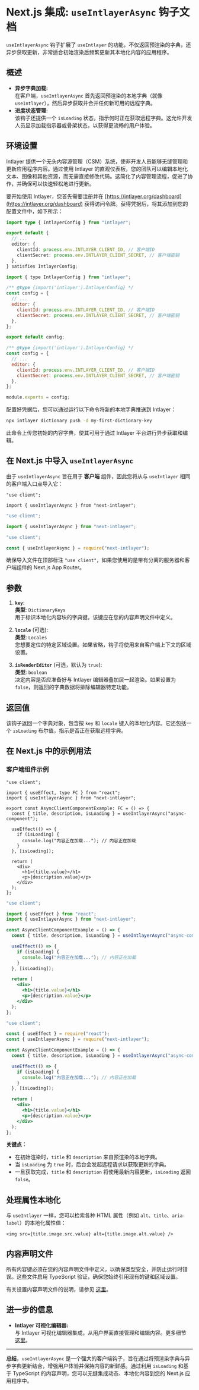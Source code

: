 # Next.js 集成: `useIntlayerAsync` 钩子文档

`useIntlayerAsync` 钩子扩展了 `useIntlayer` 的功能，不仅返回预渲染的字典，还异步获取更新，非常适合初始渲染后频繁更新其本地化内容的应用程序。

## 概述

- **异步字典加载:**  
  在客户端，`useIntlayerAsync` 首先返回预渲染的本地字典（就像 `useIntlayer`），然后异步获取并合并任何新可用的远程字典。
- **进度状态管理:**  
  该钩子还提供一个 `isLoading` 状态，指示何时正在获取远程字典。这允许开发人员显示加载指示器或骨架状态，以获得更流畅的用户体验。

## 环境设置

Intlayer 提供一个无头内容源管理（CSM）系统，使非开发人员能够无缝管理和更新应用程序内容。通过使用 Intlayer 的直观仪表板，您的团队可以编辑本地化文本、图像和其他资源，而无需直接修改代码。这简化了内容管理流程，促进了协作，并确保可以快速轻松地进行更新。

要开始使用 Intlayer，您首先需要注册并在 [https://intlayer.org/dashboard](https://intlayer.org/dashboard) 获得访问令牌。获得凭据后，将其添加到您的配置文件中，如下所示：

```typescript fileName="intlayer.config.ts" codeFormat="typescript"
import type { IntlayerConfig } from "intlayer";

export default {
  // ...
  editor: {
    clientId: process.env.INTLAYER_CLIENT_ID, // 客户端ID
    clientSecret: process.env.INTLAYER_CLIENT_SECRET, // 客户端密钥
  },
} satisfies IntlayerConfig;
```

```javascript fileName="intlayer.config.mjs" codeFormat="esm"
import { type IntlayerConfig } from "intlayer";

/** @type {import('intlayer').IntlayerConfig} */
const config = {
  // ...
  editor: {
    clientId: process.env.INTLAYER_CLIENT_ID, // 客户端ID
    clientSecret: process.env.INTLAYER_CLIENT_SECRET, // 客户端密钥
  },
};

export default config;
```

```javascript fileName="intlayer.config.cjs" codeFormat="commonjs"
/** @type {import('intlayer').IntlayerConfig} */
const config = {
  // ...
  editor: {
    clientId: process.env.INTLAYER_CLIENT_ID, // 客户端ID
    clientSecret: process.env.INTLAYER_CLIENT_SECRET, // 客户端密钥
  },
};

module.exports = config;
```

配置好凭据后，您可以通过运行以下命令将新的本地字典推送到 Intlayer：

```bash
npx intlayer dictionary push -d my-first-dictionary-key
```

此命令上传您初始的内容字典，使其可用于通过 Intlayer 平台进行异步获取和编辑。

## 在 Next.js 中导入 `useIntlayerAsync`

由于 `useIntlayerAsync` 旨在用于 **客户端** 组件，因此您将从与 `useIntlayer` 相同的客户端入口点导入它：

```tsx codeFormat="typescript"
"use client";

import { useIntlayerAsync } from "next-intlayer";
```

```javascript codeFormat="esm"
"use client";

import { useIntlayerAsync } from "next-intlayer";
```

```javascript codeFormat="commonjs"
"use client";

const { useIntlayerAsync } = require("next-intlayer");
```

确保导入文件在顶部标注 `"use client"`，如果您使用的是带有分离的服务器和客户端组件的 Next.js App Router。

## 参数

1. **`key`**:  
   **类型**: `DictionaryKeys`  
   用于标识本地化内容块的字典键。该键应在您的内容声明文件中定义。

2. **`locale`** (可选):  
   **类型**: `Locales`  
   您想要定位的特定区域设置。如果省略，钩子将使用来自客户端上下文的区域设置。

3. **`isRenderEditor`** (可选，默认为 `true`):  
   **类型**: `boolean`  
   决定内容是否应准备好与 Intlayer 编辑器叠加层一起渲染。如果设置为 `false`，则返回的字典数据将排除编辑器特定功能。

## 返回值

该钩子返回一个字典对象，包含按 `key` 和 `locale` 键入的本地化内容。它还包括一个 `isLoading` 布尔值，指示是否正在获取远程字典。

## 在 Next.js 中的示例用法

### 客户端组件示例

```tsx fileName="src/components/AsyncClientComponentExample.tsx" codeFormat="typescript"
"use client";

import { useEffect, type FC } from "react";
import { useIntlayerAsync } from "next-intlayer";

export const AsyncClientComponentExample: FC = () => {
  const { title, description, isLoading } = useIntlayerAsync("async-component");

  useEffect(() => {
    if (isLoading) {
      console.log("内容正在加载..."); // 内容正在加载
    }
  }, [isLoading]);

  return (
    <div>
      <h1>{title.value}</h1>
      <p>{description.value}</p>
    </div>
  );
};
```

```jsx fileName="src/components/AsyncClientComponentExample.mjx" codeFormat="esm"
"use client";

import { useEffect } from "react";
import { useIntlayerAsync } from "next-intlayer";

const AsyncClientComponentExample = () => {
  const { title, description, isLoading } = useIntlayerAsync("async-component");

  useEffect(() => {
    if (isLoading) {
      console.log("内容正在加载..."); // 内容正在加载
    }
  }, [isLoading]);

  return (
    <div>
      <h1>{title.value}</h1>
      <p>{description.value}</p>
    </div>
  );
};
```

```jsx fileName="src/components/AsyncClientComponentExample.csx" codeFormat="commonjs"
"use client";

const { useEffect } = require("react");
const { useIntlayerAsync } = require("next-intlayer");

const AsyncClientComponentExample = () => {
  const { title, description, isLoading } = useIntlayerAsync("async-component");

  useEffect(() => {
    if (isLoading) {
      console.log("内容正在加载..."); // 内容正在加载
    }
  }, [isLoading]);

  return (
    <div>
      <h1>{title.value}</h1>
      <p>{description.value}</p>
    </div>
  );
};
```

**关键点：**

- 在初始渲染时，`title` 和 `description` 来自预渲染的本地字典。
- 当 `isLoading` 为 `true` 时，后台会发起远程请求以获取更新的字典。
- 一旦获取完成，`title` 和 `description` 将使用最新内容更新，`isLoading` 返回 `false`。

## 处理属性本地化

与 `useIntlayer` 一样，您可以检索各种 HTML 属性（例如 `alt`、`title`、`aria-label`）的本地化属性值：

```tsx
<img src={title.image.src.value} alt={title.image.alt.value} />
```

## 内容声明文件

所有内容键必须在您的内容声明文件中定义，以确保类型安全，并防止运行时错误。这些文件启用 TypeScript 验证，确保您始终引用现有的键和区域设置。

有关设置内容声明文件的说明，请参见 [这里](https://github.com/aymericzip/intlayer/blob/main/docs/zh/dictionary/get_started.md)。

## 进一步的信息

- **Intlayer 可视化编辑器:**  
  与 Intlayer 可视化编辑器集成，从用户界面直接管理和编辑内容。更多细节 [这里](https://github.com/aymericzip/intlayer/blob/main/docs/zh/intlayer_editor.md)。

---

**总结**，`useIntlayerAsync` 是一个强大的客户端钩子，旨在通过将预渲染字典与异步字典更新结合，增强用户体验并保持内容的新鲜感。通过利用 `isLoading` 和基于 TypeScript 的内容声明，您可以无缝集成动态、本地化内容到您的 Next.js 应用程序中。
